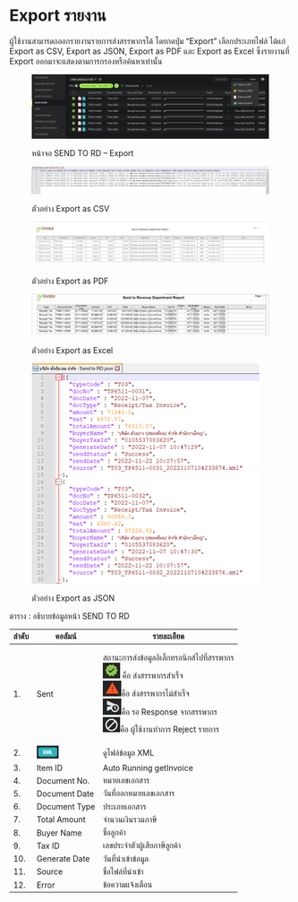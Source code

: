 # Export รายงาน

ผู้ใช้งานสามารดถออกรายงานรายการส่งสรรพากรได้ โดยกดปุ่ม “Export” เลือกประเภทไฟล์ ได้แก่ Export as CSV, Export as JSON, Export as PDF และ Export as Excel ซึ่งรายงานที่ Export ออกมาจะแสดงตามการกรองหรือค้นหาเท่านั้น

<figure><img src="../../.gitbook/assets/image (26).png" alt=""><figcaption><p>หน้าจอ SEND TO RD – Export</p></figcaption></figure>

<figure><img src="../../.gitbook/assets/image (37).png" alt=""><figcaption><p>ตัวอย่าง Export as CSV</p></figcaption></figure>

<figure><img src="../../.gitbook/assets/image (59).png" alt=""><figcaption><p>ตัวอย่าง Export as PDF</p></figcaption></figure>

<figure><img src="../../.gitbook/assets/image (10) (1) (1).png" alt=""><figcaption><p>ตัวอย่าง Export as Excel</p></figcaption></figure>

<figure><img src="../../.gitbook/assets/image (91).png" alt=""><figcaption><p>ตัวอย่าง Export as JSON</p></figcaption></figure>

ตาราง : อธิบายข้อมูลหน้า SEND TO RD

| ลำดับ | คอลัมน์                                     | รายละเอียด                                                                                                                                                                                                                                                                                                                                                                                                     |
| ----- | ------------------------------------------- | -------------------------------------------------------------------------------------------------------------------------------------------------------------------------------------------------------------------------------------------------------------------------------------------------------------------------------------------------------------------------------------------------------------- |
| 1.    | Sent                                        | <p>สถานะการส่งข้อมูลอิเล็กทรอนิกส์ไปที่สรรพากร<br><img src="../../.gitbook/assets/image (3) (1) (1).png" alt=""> คือ ส่งสรรพากรสำเร็จ<br> <img src="../../.gitbook/assets/image (50).png" alt="">คือ ส่งสรรพากรไม่สำเร็จ<br> <img src="../../.gitbook/assets/image (27).png" alt="">คือ รอ Response จากสรรพากร<br> <img src="../../.gitbook/assets/image (28).png" alt="">คือ ผู้ใช้งานทำการ Reject รายการ</p> |
| 2.    | ![](<../../.gitbook/assets/image (14).png>) | ดูไฟล์ข้อมูล XML                                                                                                                                                                                                                                                                                                                                                                                               |
| 3.    | Item ID                                     | Auto Running getInvoice                                                                                                                                                                                                                                                                                                                                                                                        |
| 4.    | Document No.                                | หมายเลขเอกสาร                                                                                                                                                                                                                                                                                                                                                                                                  |
| 5.    | Document Date                               | วันที่ออกหมายเลขเอกสาร                                                                                                                                                                                                                                                                                                                                                                                         |
| 6.    | Document Type                               | ประเภทเอกสาร                                                                                                                                                                                                                                                                                                                                                                                                   |
| 7.    | Total Amount                                | จำนวนเงินรวมภาษี                                                                                                                                                                                                                                                                                                                                                                                               |
| 8.    | Buyer Name                                  | ชื่อลูกค้า                                                                                                                                                                                                                                                                                                                                                                                                     |
| 9.    | Tax ID                                      | เลขประจำตัวผู้เสียภาษีลูกค้า                                                                                                                                                                                                                                                                                                                                                                                   |
| 10.   | Generate Date                               | วันที่นำเข้าข้อมูล                                                                                                                                                                                                                                                                                                                                                                                             |
| 11.   | Source                                      | ชื่อไฟล์ที่นำเข้า                                                                                                                                                                                                                                                                                                                                                                                              |
| 12.   | Error                                       | ข้อความแจ้งเตือน                                                                                                                                                                                                                                                                                                                                                                                               |
